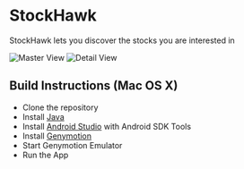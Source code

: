 StockHawk
=========

StockHawk lets you discover the stocks you are interested in

![Master View](http://res.cloudinary.com/chi6rag/image/upload/c_scale,w_300/v1464684550/two_wdmzbt.png)  ![Detail View](http://res.cloudinary.com/chi6rag/image/upload/c_scale,w_300/v1464684555/one_jpjewn.png)

Build Instructions (Mac OS X)
-----------------------------

- Clone the repository
- Install [Java](https://java.com/en/download/help/download_options.xml)
- Install [Android Studio](http://developer.android.com/sdk/index.html) with Android SDK Tools
- Install [Genymotion](https://www.genymotion.com/)
- Start Genymotion Emulator
- Run the App
